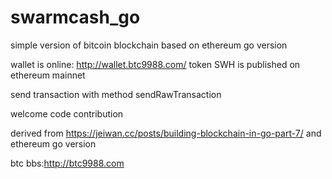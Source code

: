# swarmcash_go
simple version of bitcoin blockchain based on ethereum go version

wallet is online:
http://wallet.btc9988.com/
token SWH is published on ethereum mainnet

send transaction with method sendRawTransaction 

welcome code contribution 

derived from 
https://jeiwan.cc/posts/building-blockchain-in-go-part-7/
and ethereum go version


btc bbs:http://btc9988.com
